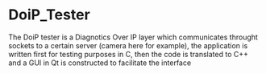# DoiP_Tester

The DoiP tester is a Diagnotics Over IP layer which communicates throught sockets to a certain server (camera here for example), the application is written first for testing purposes in C, then the code is translated to C++ and a GUI in Qt is constructed to facilitate the interface
